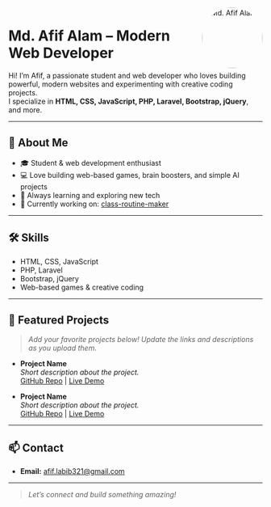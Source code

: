 <img src="https://github.com/md-afif-alam.png" width="120" alt="Md. Afif Alam" align="right" style="border-radius:50%"/>

# Md. Afif Alam – Modern Web Developer

Hi! I’m Afif, a passionate student and web developer who loves building powerful, modern websites and experimenting with creative coding projects.  
I specialize in **HTML, CSS, JavaScript, PHP, Laravel, Bootstrap, jQuery**, and more.

---

## 🚀 About Me

- 🎓 Student & web development enthusiast
- 💻 Love building web-based games, brain boosters, and simple AI projects
- 🔧 Always learning and exploring new tech
- 🌱 Currently working on: [class-routine-maker](https://github.com/md-afif-alam/class-routine-maker)

---

## 🛠️ Skills

- HTML, CSS, JavaScript
- PHP, Laravel
- Bootstrap, jQuery
- Web-based games & creative coding

---

## 🌟 Featured Projects

> _Add your favorite projects below! Update the links and descriptions as you upload them._

- **Project Name**  
  _Short description about the project._  
  [GitHub Repo](#) | [Live Demo](#)

- **Project Name**  
  _Short description about the project._  
  [GitHub Repo](#) | [Live Demo](#)

---

## 📫 Contact

- **Email:** afif.labib321@gmail.com

---

> _Let’s connect and build something amazing!_

